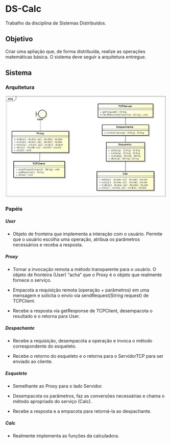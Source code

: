 # DS-Calc
Trabalho da disciplina de Sistemas Distribuídos.

## Objetivo
Criar uma apliação que, de forma distribuída, realize as operações matemáticas básica. O sistema deve seguir a arquitetura entregue.

## Sistema

### Arquitetura

![Diagrama](https://github.com/Max-Wendel-UFC/DS-Calc/blob/master/diagrama.png)

### Papéis

##### User
+ Objeto de fronteira que implementa a interação com o usuário. Permite que o usuário escolha uma operação, atribua os parâmetros necessários e receba a resposta.

##### Proxy
+ Tornar a invocação remota a método transparente para o usuário. O objeto de fronteira (User) “acha” que o Proxy é o objeto que realmente fornece o serviço.

+ Empacota a requisição remota (operação + parâmetros) em uma mensagem e solicita o envio via sendRequest(String request) de
TCPClient.

+ Recebe a resposta via getResponse de TCPClient, desempacota o resultado e o retorna para User.

##### Despachante
+ Recebe a requisição, desempacota a operação e invoca o método correspondente do esqueleto.

+ Recebe o retorno do esqueleto e o retorna para o ServidorTCP para ser enviado ao cliente.

 ##### Esqueleto
 + Semelhante ao Proxy para o lado Servidor.
 
 + Desempacota os parâmetros, faz as conversões necessárias e chama o método apropriado do serviço (Calc).
 
 + Recebe a resposta e a empacota para retorná-la ao despachante.
 
 ##### Calc
 + Realmente implementa as funções da calculadora.
